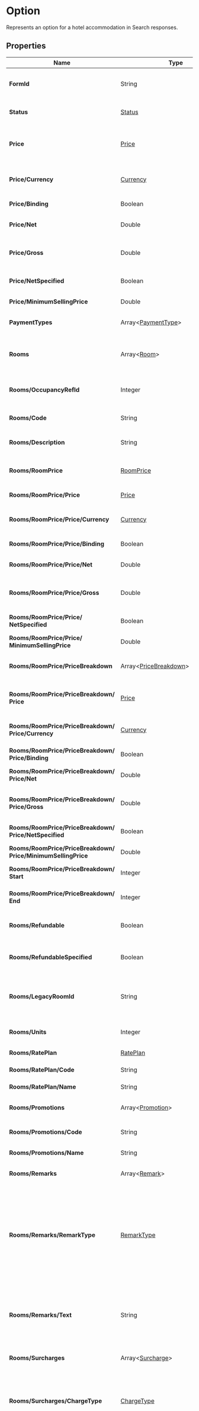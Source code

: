 # Option

Represents an option for a hotel accommodation in Search responses.

## Properties

| Name | Type | Description |
|------|------|-------------|
| **FormId** | String | Internal field for FormTest. Not serialized. DO NOT USE! |
| **Status** | [Status](/docs/apis/for-sellers/connectors-pull-developers-api/API_Reference/status) | Indicates the availability status of the option. |
| **Price** | [Price](/docs/apis/for-sellers/connectors-pull-developers-api/API_Reference/price) | The price details associated with the option, including net, gross and minimum selling price. |
| **Price/Currency** | [Currency](/docs/apis/for-sellers/connectors-pull-developers-api/API_Reference/currency) | The currency of the price, represented in ISO 4217 format (e.g., USD, EUR). |
| **Price/Binding** | Boolean | Indicates whether the price is binding. |
| **Price/Net** | Double | The net price paid by the Buyer to the Seller. |
| **Price/Gross** | Double | The gross price, which includes the net price and the Buyer's commission. |
| **Price/NetSpecified** | Boolean | Indicates whether the net price is explicitly specified. |
| **Price/MinimumSellingPrice** | Double | The minimum selling price. |
| **PaymentTypes** | Array&lt;[PaymentType](/docs/apis/for-sellers/connectors-pull-developers-api/API_Reference/paymenttype)&gt; | Specifies the accepted payment types for the option. |
| **Rooms** | Array&lt;[Room](/docs/apis/for-sellers/connectors-pull-developers-api/API_Reference/room)&gt; | The list of rooms included with the option, including type, description, and price. |
| **Rooms/OccupancyRefId** | Integer | Numeric ID linking this room to its occupancy data in the Occupancy. |
| **Rooms/Code** | String | Unique code assigned to this room. |
| **Rooms/Description** | String | Description of the room's features or characteristics. |
| **Rooms/RoomPrice** | [RoomPrice](/docs/apis/for-sellers/connectors-pull-developers-api/API_Reference/roomprice) | Pricing information for the room, including total price and currency details. |
| **Rooms/RoomPrice/Price** | [Price](/docs/apis/for-sellers/connectors-pull-developers-api/API_Reference/price) | The total price of the room. |
| **Rooms/RoomPrice/Price/Currency** | [Currency](/docs/apis/for-sellers/connectors-pull-developers-api/API_Reference/currency) | The currency of the price, represented in ISO 4217 format (e.g., USD, EUR). |
| **Rooms/RoomPrice/Price/Binding** | Boolean | Indicates whether the price is binding. |
| **Rooms/RoomPrice/Price/Net** | Double | The net price paid by the Buyer to the Seller. |
| **Rooms/RoomPrice/Price/Gross** | Double | The gross price, which includes the net price and the Buyer's commission. |
| **Rooms/RoomPrice/Price/**<br />**NetSpecified** | Boolean | Indicates whether the net price is explicitly specified. |
| **Rooms/RoomPrice/Price/**<br />**MinimumSellingPrice** | Double | The minimum selling price. |
| **Rooms/RoomPrice/PriceBreakdown** | Array&lt;[PriceBreakdown](/docs/apis/for-sellers/connectors-pull-developers-api/API_Reference/pricebreakdown)&gt; | Breakdown of the room price over specific periods, such as daily rates. |
| **Rooms/RoomPrice/PriceBreakdown/**<br />**Price** | [Price](/docs/apis/for-sellers/connectors-pull-developers-api/API_Reference/price) | The price for each day of the room during the specified period. |
| **Rooms/RoomPrice/PriceBreakdown/**<br />**Price/Currency** | [Currency](/docs/apis/for-sellers/connectors-pull-developers-api/API_Reference/currency) | The currency of the price, represented in ISO 4217 format (e.g., USD, EUR). |
| **Rooms/RoomPrice/PriceBreakdown/**<br />**Price/Binding** | Boolean | Indicates whether the price is binding. |
| **Rooms/RoomPrice/PriceBreakdown/**<br />**Price/Net** | Double | The net price paid by the Buyer to the Seller. |
| **Rooms/RoomPrice/PriceBreakdown/**<br />**Price/Gross** | Double | The gross price, which includes the net price and the Buyer's commission. |
| **Rooms/RoomPrice/PriceBreakdown/**<br />**Price/NetSpecified** | Boolean | Indicates whether the net price is explicitly specified. |
| **Rooms/RoomPrice/PriceBreakdown/**<br />**Price/MinimumSellingPrice** | Double | The minimum selling price. |
| **Rooms/RoomPrice/PriceBreakdown/**<br />**Start** | Integer | The starting day of the pricing period (inclusive). |
| **Rooms/RoomPrice/PriceBreakdown/**<br />**End** | Integer | The ending day of the pricing period (inclusive). |
| **Rooms/Refundable** | Boolean | Indicates if the room is refundable based on the cancellation policy. |
| **Rooms/RefundableSpecified** | Boolean | Indicates whether the refundable status has been explicitly specified. |
| **Rooms/LegacyRoomId** | String | Legacy identifier for internal tracking. Automatically generated using OccupancyRefId and Code. |
| **Rooms/Units** | Integer | Number of units available for this room type. |
| **Rooms/RatePlan** | [RatePlan](/docs/apis/for-sellers/connectors-pull-developers-api/API_Reference/rateplan) | Rate plan associated with this room. |
| **Rooms/RatePlan/Code** | String | The unique code for the rate plan. |
| **Rooms/RatePlan/Name** | String | The name of the rate plan. |
| **Rooms/Promotions** | Array&lt;[Promotion](/docs/apis/for-sellers/connectors-pull-developers-api/API_Reference/promotion)&gt; | Promotions or discounts applicable to this room. |
| **Rooms/Promotions/Code** | String | The unique code identifying the promotion. |
| **Rooms/Promotions/Name** | String | The name of the promotion. |
| **Rooms/Remarks** | Array&lt;[Remark](/docs/apis/for-sellers/connectors-pull-developers-api/API_Reference/remark)&gt; | Additional remarks or notes about this room. |
| **Rooms/Remarks/RemarkType** | [RemarkType](/docs/apis/for-sellers/connectors-pull-developers-api/API_Reference/remarktype) | The type of the remark, categorized by RemarkType, specifies its nature or purpose. It may refer to the hotel as a whole, a specific room being booked, services provided by the accommodation, or general remarks not tied to any particular entity. |
| **Rooms/Remarks/Text** | String | The text content of the remark, providing details or additional notes.This can include supplier-specific instructions, conditions, or general information. |
| **Rooms/Surcharges** | Array&lt;[Surcharge](/docs/apis/for-sellers/connectors-pull-developers-api/API_Reference/surcharge)&gt; | Additional surcharges applied to this room. |
| **Rooms/Surcharges/ChargeType** | [ChargeType](/docs/apis/for-sellers/connectors-pull-developers-api/API_Reference/chargetype) | Specifies whether the surcharge is included in the room rate or must be paid separately at the property. See ChargeType for possible values. |
| **Rooms/Surcharges/Mandatory** | Boolean | Indicates whether this surcharge is mandatory. Mandatory surcharges, such as government taxes, must always be paid, while optional surcharges may depend on the guest's preferences. |
| **Rooms/Surcharges/Description** | String | Provides a description of the surcharge, giving context about the type of cost it represents.Examples: "Tourist Tax", "Resort Fee", or "Additional Bed Fee". |
| **Rooms/Surcharges/Price** | [Price](/docs/apis/for-sellers/connectors-pull-developers-api/API_Reference/price) | Represents the price of this surcharge, including the amount and currency. See Price for details about the price structure. |
| **Rooms/Surcharges/Price/**<br />**Currency** | [Currency](/docs/apis/for-sellers/connectors-pull-developers-api/API_Reference/currency) | The currency of the price, represented in ISO 4217 format (e.g., USD, EUR). |
| **Rooms/Surcharges/Price/Binding** | Boolean | Indicates whether the price is binding. |
| **Rooms/Surcharges/Price/Net** | Double | The net price paid by the Buyer to the Seller. |
| **Rooms/Surcharges/Price/Gross** | Double | The gross price, which includes the net price and the Buyer's commission. |
| **Rooms/Surcharges/Price/**<br />**NetSpecified** | Boolean | Indicates whether the net price is explicitly specified. |
| **Rooms/Surcharges/Price/**<br />**MinimumSellingPrice** | Double | The minimum selling price. |
| **Rooms/Surcharges/Code** | String | An optional code that uniquely identifies this surcharge for internal or external reference. This can be useful for tracking specific fees or integrating with supplier systems. |
| **Rooms/CancelPolicy** | [CancelPolicy](/docs/apis/for-sellers/connectors-pull-developers-api/API_Reference/cancelpolicy) | Cancellation policy specific to this room. |
| **Rooms/CancelPolicy/Refundable** | Boolean | Indicates whether the booking is refundable. |
| **Rooms/CancelPolicy/**<br />**CancelPenalties** | Array&lt;[CancelPenalty](/docs/apis/for-sellers/connectors-pull-developers-api/API_Reference/cancelpenalty)&gt; | A collection of penalties that apply if the booking is canceled. |
| **Rooms/CancelPolicy/**<br />**CancelPenalties/HoursBefore** | Integer | Indicates the number of hours before the check-in date when the penalty becomes applicable. |
| **Rooms/CancelPolicy/**<br />**CancelPenalties/PenaltyType** | [PenaltyType](/docs/apis/for-sellers/connectors-pull-developers-api/API_Reference/penaltytype) | Specifies the type of penalty enforced upon cancellation. |
| **Rooms/CancelPolicy/**<br />**CancelPenalties/Currency** | [Currency](/docs/apis/for-sellers/connectors-pull-developers-api/API_Reference/currency) | Specifies the currency in which the penalty value is expressed. |
| **Rooms/CancelPolicy/**<br />**CancelPenalties/Value** | Double | Indicates the value of the penalty. |
| **Rooms/CancelPolicy/**<br />**CancelPenalties/Deadline** | String | Specifies the absolute deadline for the penalty in UTC format. |
| **Rooms/CancelPolicy/**<br />**CancelPolicyDescription** | String | Provides additional details or a textual summary of the cancellation policy. |
| **Rooms/Beds** | Array&lt;[Bed](/docs/apis/for-sellers/connectors-pull-developers-api/API_Reference/bed)&gt; | List of beds available in the room, including types and configurations. |
| **Rooms/Beds/Type** | String | The type of the bed. |
| **Rooms/Beds/Description** | String | A description of the bed. |
| **Rooms/Beds/Count** | Integer | The number of beds of this type in the room. |
| **Rooms/Beds/Shared** | Boolean | Indicates whether the bed is shared. |
| **Rooms/Amenities** | Array&lt;[Amenity](/docs/apis/for-sellers/connectors-pull-developers-api/API_Reference/amenity)&gt; | Amenities included with this room, such as Wi-Fi or parking. |
| **Rooms/Amenities/Code** | String | A unique code that identifies the amenity. |
| **Rooms/Amenities/Type** | [AmenityType](/docs/apis/for-sellers/connectors-pull-developers-api/API_Reference/amenitytype) | The type of the amenity, defined by AmenityType. |
| **Rooms/Amenities/Value** | String | The value associated with the amenity. |
| **Rooms/Amenities/Texts** | String | Additional textual information or description for the amenity. |
| **Rooms/UnitsSpecified** | Boolean | Indicates whether the number of units has been explicitly specified. |
| **Rooms/Features** | Array&lt;[Feature](/docs/apis/for-sellers/connectors-pull-developers-api/API_Reference/feature)&gt; | Features or custom attributes of the room, used for specific integrations. |
| **Rooms/Features/Code** | String | The unique code identifying the feature of the room. |
| **Parameters** | Array&lt;[Parameter](/docs/apis/for-sellers/connectors-pull-developers-api/API_Reference/parameter)&gt; | Parameters for transferring data between operations, such as from `Search` to `Quote` or `Quote` to `Book`. |
| **Parameters/Key** | Integer | Identifies the parameter with a numeric key. |
| **Parameters/Value** | String | Defines the value associated with the parameter. |
| **Parameters/ParameterType** | [ParameterType](/docs/apis/for-sellers/connectors-pull-developers-api/API_Reference/parametertype) | Specifies the type of the parameter (ParameterType), whether it is internal or supplier-related. |
| **Parameters/Immutable** | Boolean | Indicates whether the parameter remains constant throughout operations (e.g., from Search to Quote and Book). In second searches or quotes, an immutable parameter is used to identify and match the same option. |
| **Parameters/RoomId** | Integer | Associates the parameter with a specific room, identified by its ID. |
| **CancelPolicy** | [OptionCancelPolicy](/docs/apis/for-sellers/connectors-pull-developers-api/API_Reference/optioncancelpolicy) | The cancellation policy associated with the option, detailing penalties and conditions. |
| **CancelPolicy/Refundable** | Boolean | Indicates whether the booking is refundable. |
| **CancelPolicy/CancelPenalties** | Array&lt;[CancelPenalty](/docs/apis/for-sellers/connectors-pull-developers-api/API_Reference/cancelpenalty)&gt; | A collection of penalties that apply if the booking is canceled. |
| **CancelPolicy/CancelPenalties/**<br />**HoursBefore** | Integer | Indicates the number of hours before the check-in date when the penalty becomes applicable. |
| **CancelPolicy/CancelPenalties/**<br />**PenaltyType** | [PenaltyType](/docs/apis/for-sellers/connectors-pull-developers-api/API_Reference/penaltytype) | Specifies the type of penalty enforced upon cancellation. |
| **CancelPolicy/CancelPenalties/**<br />**Currency** | [Currency](/docs/apis/for-sellers/connectors-pull-developers-api/API_Reference/currency) | Specifies the currency in which the penalty value is expressed. |
| **CancelPolicy/CancelPenalties/**<br />**Value** | Double | Indicates the value of the penalty. |
| **CancelPolicy/CancelPenalties/**<br />**Deadline** | String | Specifies the absolute deadline for the penalty in UTC format. |
| **CancelPolicy/**<br />**CancelPolicyDescription** | String | Provides additional details or a textual summary of the cancellation policy. |
| **CancelPolicy/**<br />**RoomCancelPolicyDescriptions** | Array&lt;[RoomCancelPolicyDescriptions](/docs/apis/for-sellers/connectors-pull-developers-api/API_Reference/roomcancelpolicydescriptions)&gt; | Gets or sets the list of room-specific cancellation policy descriptions. |
| **CancelPolicy/**<br />**RoomCancelPolicyDescriptions/**<br />**OccupancyRefId** | Integer | Identifies the specific occupancy within the booking for which this cancellation policy applies. |
| **CancelPolicy/**<br />**RoomCancelPolicyDescriptions/**<br />**Description** | String | Textual information detailing the cancellation policy applicable to the room associated with the OccupancyRefId. |
| **Promotions** | Array&lt;[Promotion](/docs/apis/for-sellers/connectors-pull-developers-api/API_Reference/promotion)&gt; | The promotions applied to the option, such as discounts or special offers. |
| **Promotions/Code** | String | The unique code identifying the promotion. |
| **Promotions/Name** | String | The name of the promotion. |
| **RateRules** | Array&lt;[RateRule2](/docs/apis/for-sellers/connectors-pull-developers-api/API_Reference/raterule2)&gt; | The rate rules for the option, specifying sales restrictions such as "Senior Discount" or "Resident Rate." |
| **RateRules/RateRuleType** | [RateRule](/docs/apis/for-sellers/connectors-pull-developers-api/API_Reference/raterule) | Selling restrictions applied to the room. These define specific conditions or eligibility requirements that must be met to sell the room. Possible restrictions include: |
| **RateRules/Code** | String | Represents a unique identifier for the rate rule, typically defined by the supplier.This code is used to reference and distinguish the rule from others. |
| **RateRules/Name** | String | Provides a human-readable name or label for the rate rule.This name is typically used in user interfaces or reports to describe the rule. |
| **RateRules/Restrictions** | Array&lt;[Restriction](/docs/apis/for-sellers/connectors-pull-developers-api/API_Reference/restriction)&gt; | Defines a collection of additional restrictions that further specify the conditions of the rate rule.Restrictions can include age limits, regional requirements, or special eligibility conditions. |
| **RateRules/Restrictions/Code** | String | A unique identifier for the restriction. |
| **RateRules/Restrictions/Name** | String | A descriptive name for the restriction. |
| **RateRules/Restrictions/**<br />**RestrictionType** | [RestrictionType](/docs/apis/for-sellers/connectors-pull-developers-api/API_Reference/restrictiontype) | The type of the restriction, categorizing its purpose or application. |
| **Remarks** | Array&lt;[Remark](/docs/apis/for-sellers/connectors-pull-developers-api/API_Reference/remark)&gt; | Additional remarks associated with the option, such as special conditions or information. |
| **Remarks/RemarkType** | [RemarkType](/docs/apis/for-sellers/connectors-pull-developers-api/API_Reference/remarktype) | The type of the remark, categorized by RemarkType, specifies its nature or purpose. It may refer to the hotel as a whole, a specific room being booked, services provided by the accommodation, or general remarks not tied to any particular entity. |
| **Remarks/Text** | String | The text content of the remark, providing details or additional notes.This can include supplier-specific instructions, conditions, or general information. |
| **Surcharges** | Array&lt;[Surcharge](/docs/apis/for-sellers/connectors-pull-developers-api/API_Reference/surcharge)&gt; | Surcharges applied to the option, such as mandatory fees or taxes. |
| **Surcharges/ChargeType** | [ChargeType](/docs/apis/for-sellers/connectors-pull-developers-api/API_Reference/chargetype) | Specifies whether the surcharge is included in the room rate or must be paid separately at the property. See ChargeType for possible values. |
| **Surcharges/Mandatory** | Boolean | Indicates whether this surcharge is mandatory. Mandatory surcharges, such as government taxes, must always be paid, while optional surcharges may depend on the guest's preferences. |
| **Surcharges/Description** | String | Provides a description of the surcharge, giving context about the type of cost it represents.Examples: "Tourist Tax", "Resort Fee", or "Additional Bed Fee". |
| **Surcharges/Price** | [Price](/docs/apis/for-sellers/connectors-pull-developers-api/API_Reference/price) | Represents the price of this surcharge, including the amount and currency. See Price for details about the price structure. |
| **Surcharges/Price/Currency** | [Currency](/docs/apis/for-sellers/connectors-pull-developers-api/API_Reference/currency) | The currency of the price, represented in ISO 4217 format (e.g., USD, EUR). |
| **Surcharges/Price/Binding** | Boolean | Indicates whether the price is binding. |
| **Surcharges/Price/Net** | Double | The net price paid by the Buyer to the Seller. |
| **Surcharges/Price/Gross** | Double | The gross price, which includes the net price and the Buyer's commission. |
| **Surcharges/Price/NetSpecified** | Boolean | Indicates whether the net price is explicitly specified. |
| **Surcharges/Price/**<br />**MinimumSellingPrice** | Double | The minimum selling price. |
| **Surcharges/Code** | String | An optional code that uniquely identifies this surcharge for internal or external reference. This can be useful for tracking specific fees or integrating with supplier systems. |
| **Amenities** | Array&lt;[Amenity](/docs/apis/for-sellers/connectors-pull-developers-api/API_Reference/amenity)&gt; | Amenities included with the option, such as "Free Wi-Fi" or "Parking." |
| **Amenities/Code** | String | A unique code that identifies the amenity. |
| **Amenities/Type** | [AmenityType](/docs/apis/for-sellers/connectors-pull-developers-api/API_Reference/amenitytype) | The type of the amenity, defined by AmenityType. |
| **Amenities/Value** | String | The value associated with the amenity. |
| **Amenities/Texts** | String | Additional textual information or description for the amenity. |
| **Supplements** | Array&lt;[Supplement](/docs/apis/for-sellers/connectors-pull-developers-api/API_Reference/supplement)&gt; | Supplements available with the option, such as activity passes. |
| **Supplements/Code** | String | The unique code identifying the supplement. |
| **Supplements/Name** | String | The descriptive name of the supplement. |
| **Supplements/Description** | String | An optional textual description providing additional details about the supplement. |
| **Supplements/Mandatory** | Boolean | Indicates whether the supplement is mandatory for the booking. |
| **Supplements/Price** | [Price](/docs/apis/for-sellers/connectors-pull-developers-api/API_Reference/price) | The Price associated with the supplement, including details such as currency and net price. |
| **Supplements/Price/Currency** | [Currency](/docs/apis/for-sellers/connectors-pull-developers-api/API_Reference/currency) | The currency of the price, represented in ISO 4217 format (e.g., USD, EUR). |
| **Supplements/Price/Binding** | Boolean | Indicates whether the price is binding. |
| **Supplements/Price/Net** | Double | The net price paid by the Buyer to the Seller. |
| **Supplements/Price/Gross** | Double | The gross price, which includes the net price and the Buyer's commission. |
| **Supplements/Price/NetSpecified** | Boolean | Indicates whether the net price is explicitly specified. |
| **Supplements/Price/**<br />**MinimumSellingPrice** | Double | The minimum selling price. |
| **Supplements/SupplementType** | [SupplementType](/docs/apis/for-sellers/connectors-pull-developers-api/API_Reference/supplementtype) | The specific SupplementType of the supplement (e.g., board, additional service). |
| **Supplements/ChargeType** | [ChargeType](/docs/apis/for-sellers/connectors-pull-developers-api/API_Reference/chargetype) | Defines how the supplement is charged using ChargeType (e.g., per person, per stay). |
| **Supplements/DurationType** | [DurationType](/docs/apis/for-sellers/connectors-pull-developers-api/API_Reference/durationtype) | Specifies whether the supplement applies to a specific duration (Open or Range). |
| **Supplements/Quantity** | Integer | The quantity of the supplement included in the booking. |
| **Supplements/StartDate** | String | The start date for the supplement (if applicable). |
| **Supplements/**<br />**StartDateAsDateTime** | String | The start date as a DateTime object for easier manipulation. |
| **Supplements/EndDate** | String | The end date for the supplement (if applicable). |
| **Supplements/EndDateAsDateTime** | String | The end date as a DateTime object for easier manipulation. |
| **Supplements/Resort** | [Resort](/docs/apis/for-sellers/connectors-pull-developers-api/API_Reference/resort) | The associated Resort where the supplement applies. |
| **Supplements/Resort/Code** | String | Unique code that identifies the resort in the system. |
| **Supplements/Resort/Name** | String | Name of the resort. |
| **Supplements/Resort/Description** | String | Optional description providing additional details about the resort. |
| **Supplements/Unit** | [UnitTimeType](/docs/apis/for-sellers/connectors-pull-developers-api/API_Reference/unittimetype) | Specifies the unit of time for the supplement (e.g., per day, per stay) using UnitTimeType. |
| **AddOns** | Object | Internal field for passing additional information across layers. |

